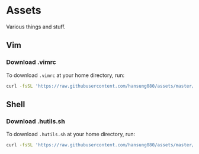 # Assets
Various things and stuff.

## Vim
### Download .vimrc
To download `.vimrc` at your home directory, run:
```sh
curl -fsSL 'https://raw.githubusercontent.com/hansung080/assets/master/.vimrc' -o "$HOME/.vimrc"
```

## Shell
### Download .hutils.sh
To download `.hutils.sh` at your home directory, run:
```sh
curl -fsSL 'https://raw.githubusercontent.com/hansung080/assets/master/.hutils.sh' -o "$HOME/.hutils.sh"
```

